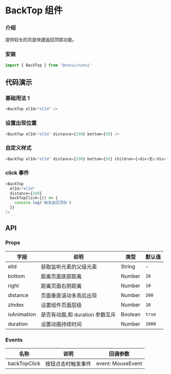 # BackTop 组件

### 介绍

提供较长的页面快捷返回顶部功能。

### 安装

```javascript
import { BackTop } from '@nutui/nutui'
```

## 代码演示

### 基础用法 1

```js
<BackTop elId="elId" />
```

### 设置出现位置

```js
<BackTop elId="elId" distance={200} bottom={50} />
```

### 自定义样式

```js
<BackTop elId="elId" distance={200} bottom={50} children={<div>无</div>} />
```

### click 事件

```js
<BackTop
  elId="elId"
  distance={200}
  backTopClick={() => {
    console.log('触发返回顶部')
  }}
/>
```

## API

### Props

| 字段        | 说明                            | 类型    | 默认值 |
| ----------- | ------------------------------- | ------- | ------ |
| elId        | 获取监听元素的父级元素          | String  | -      |
| bottom      | 距离页面底部距离                | Number  | `20`   |
| right       | 距离页面右侧距离                | Number  | `10`   |
| distance    | 页面垂直滚动多高后出现          | Number  | `200`  |
| zIndex      | 设置组件页面层级                | Number  | `10`   |
| isAnimation | 是否有动画,和 duration 参数互斥 | Boolean | `true` |
| duration    | 设置动画持续时间                | Number  | `1000` |

### Events

| 名称         | 说明               | 回调参数          |
| ------------ | ------------------ | ----------------- |
| backTopClick | 按钮点击时触发事件 | event: MouseEvent |

